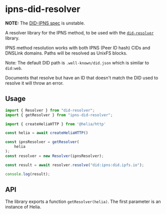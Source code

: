 # ipns-did-resolver

**NOTE:** The [DID-IPNS spec](https://misterupkeep.github.io/did-ipns-spec/) is unstable.

A resolver library for the IPNS method, to be used with the
[`did-resolver`](https://www.npmjs.com/package/did-resolver) library.

IPNS method resolution works with both IPNS (Peer ID hash) CIDs and DNSLink
domains. Paths will be resolved as UnixFS blocks.  

Note: The default DID path is `.well-known/did.json` which is similar to `did:web`.

Documents that resolve but have an ID that doesn't match the DID used to resolve
it will throw an error.

## Usage

```ts
import { Resolver } from "did-resolver";
import { getResolver } from "ipns-did-resolver";

import { createHeliaHTTP } from '@helia/http'

const helia = await createHeliaHTTP()

const ipnsResolver = getResolver(
    helia
);
const resolver = new Resolver(ipnsResolver);

const result = await resolver.resolve("did:ipns:did.ipfs.io");

console.log(result);
```

## API

The library exports a function `getResolver(helia)`. The
first parameter is an instance of Helia.

